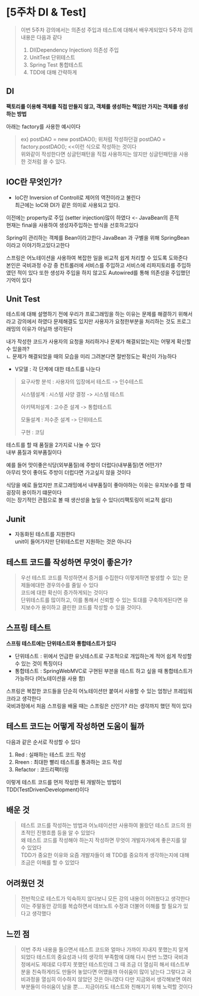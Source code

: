 # \[5주차 DI & Test]

> 이번 5주차 강의에서는 의존성 주입과 테스트에 대해서 배우게되었다 5주차 강의 내용은 다음과 같다
>
> 1. DI(Dependency Injection) 의존성 주입
> 2. UnitTest 단위테스트
> 3. Spring Test 통합테스트
> 4. TDD에 대해 간략하게

## DI

**팩토리를 이용해 객체를 직접 만들지 않고, 객체를 생성하는 책임만 가지는 객체를 생성하는 방법**&#x20;

아래는 factory를 사용한 예시이다

> ex) postDAO = new postDAO(); 위처럼 작성하던걸 postDAO = factory.postDAO(); <<이런 식으로 작성하는 것이다\
> 위와같이 작성한다면 싱글턴패턴을 직접 사용하지는 않지만 싱글턴패턴을 사용한 것처럼 쓸 수 있다.

## IOC란 무엇인가?

* IoC란 Inversion of Controll로 제어의 역전이라고 불린다\
  최근에는 IoC와 DI가 같은 의미로 사용되고 있다.

이전에는 property로 주입 (setter injection)많이 하였다 <- JavaBean의 흔적\
현재는 final을 사용하여 생성자주입하는 방식을 선호하고있다

Spring이 관리하는 객체를 Bean이라고한다 JavaBean 과 구별을 위해 SpringBean이라고 이야기하고있다고한다

스프링은 어노테이션을 사용하여 복잡한 일을 비교적 쉽게 처리할 수 있도록 도와준다 본인은 국비과정 수강 중 컨트롤러에 서비스를 주입하고 서비스에 리파지토리를 주입하였던 적이 있다 또한 생성자 주입을 하지 않고도 Autowired를 통해 의존성을 주입했던 기억이 있다

## Unit Test

테스트에 대해 설명하기 전에 우리가 프로그래밍을 하는 이유는 문제를 해결하기 위해서라고 강의에서 하였다 문제해결도 있지만 사용자가 요청한부분을 처리하는 것도 프로그래밍의 이유가 아닐까 생각된다

내가 작성한 코드가 사용자의 요청을 처리하거나 문제가 해결되었는지는 어떻게 확신할 수 있을까?\
ㄴ 문제가 해결되었을 때의 모습을 미리 그려본다면 절반정도는 확신이 가능하다

* V모델 : 각 단계에 대한 테스트를 나눈다

> 요구사항 분석 : 사용자의 입장에서 테스트 -> 인수테스트&#x20;
>
> 시스템설계 : 시스템 사양 결정 -> 시스템 테스트&#x20;
>
> 아키텍처설계 : 고수준 설계 -> 통합테스트&#x20;
>
> 모둘설계 : 저수준 설계 -> 단위테스트&#x20;
>
> 구현 : 코딩

테스트를 할 때 품질을 2가지로 나눌 수 있다\
내부 품질과 외부품질이다

예를 들어 맛이좋은식당(외부품질)에 주방이 더럽다(내부품질)면 어떤가?\
아무리 맛이 좋아도 주방이 더럽다면 가고싶지 않을 것이다

식당을 예로 들었지만 프로그래밍에서 내부품질이 좋아야하는 이유는 유지보수를 할 때 굉장히 용이하기 떄문이다\
이는 장기적인 관점으로 볼 때 생산성을 높일 수 있다(리팩토링이 비교적 쉽다)

## Junit

* 자동화된 테스트를 지원한다\
  unit이 들어가지만 단위테스트만 지원하는 것은 아니다

## 테스트 코드를 작성하면 무엇이 좋은가?

> 우선 테스트 코드를 작성하면서 증거를 수집한다 이렇게하면 발생할 수 있는 문제들에대한 경우의수를 줄일 수 있다\
> 코드에 대한 확신이 증가하게되는 것이다\
> 단위테스트를 많이하고, 이를 통해서 신뢰할 수 있는 토대를 구축하게된다면 유지보수가 용이하고 클린한 코드를 작성할 수 있을 것이다.

## 스프링 테스트

&#x20;**스프링 테스트에는 단위테스트와 통합테스트가 있다**&#x20;

* 단위테스트 : 위에서 언급한 유닛테스트로 구조적으로 개입하는게 적어 쉽게 작성할 수 있는 것이 특징이다
* 통합테스트 : SpringWebMVC로 구현된 부븐을 테스트 하고 싶을 때 통합테스트가 가능하다 (어노테이션을 사용 함)

스프링은 복잡한 코드들을 단순히 어노테이션만 붙여서 사용할 수 있는 엄청난 프레임워크라고 생각한다\
국비과정에서 처음 스프링을 배울 때는 스프링은 신인가? 라는 생각까지 했던 적이 있다

## 테스트 코드는 어떻게 작성하면 도움이 될까

다음과 같은 순서로 작성할 수 있다

1. Red : 실패하는 테스트 코드 작성
2. Rreen : 최대한 빨리 테스트를 통과하는 코드 작성
3. Refactor : 코드리팩터링

이렇게 테스트 코드를 먼저 작성한 뒤 개발하는 방법이 TDD(TestDrivenDevelopment)이다

## 배운 것

> 테스트 코드를 작성하는 방법과 어노테이션만 사용하여 몰랐던 테스트 코드의 원초적인 진행흐름 등을 알 수 있었다\
> 왜 테스트 코드를 작성해야 하는지 작성하면 무엇이 개발자가에게 좋은지를 알 수 있었다\
> TDD가 중요한 이유와 요즘 개발자들이 왜 TDD를 중요하게 생각하는지에 대해 조금은 이해를 할 수 있었다

## 어려웠던 것

> 전반적으로 테스트가 익숙하지 않다보니 모든 강의 내용이 어려웠다고 생각한다\
> 이는 주말동안 강의를 복습하면서 데브노트 수정과 더불어 이해를 할 필요가 있다고 생각했다

## 느낀 점

> 이번 주차 내용을 들으면서 테스트 코드와 얼마나 가까이 지내지 못했는지 알게되었다 테스트의 중요성과 나의 생각의 부족함에 대해 다시 한번 느꼈다 국비과정에서도 제대로 다루지 못했던 테스트인데 그 때 조금 더 열심히 해서 테스트부분을 친숙하게라도 만들어 놓았다면 어땠을까 아쉬움이 많이 남는다 그렇다고 국비과정을 열심히 이수하지 않았던 것은 아니였다 다만 지금와서 생각해보면 여러부분들이 아쉬움이 남을 뿐.... 지금이라도 테스트와 친해지기 위해 노력할 것이다
